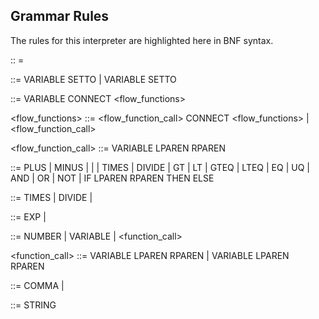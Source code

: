 Grammar Rules
-------------

The rules for this interpreter are highlighted here in BNF syntax.

<L> :: = <assignment>

<assignment> ::= VARIABLE SETTO <expression>
               | VARIABLE SETTO <flow>

<flow> ::= VARIABLE CONNECT <flow_functions>

<flow_functions> ::= <flow_function_call> CONNECT <flow_functions>
                    | <flow_function_call>

<flow_function_call> ::= VARIABLE LPAREN <params> RPAREN

<expression> ::= <expression> PLUS <term>
               | <expression> MINUS <term>
               | <term>
               | <string>
               | <expression> TIMES <exponent>
               | <expression> DIVIDE <exponent>
               | <expression> GT <expression>
               | <expression> LT <expression>
               | <expression> GTEQ <expression>
               | <expression> LTEQ <expression>
               | <expression> EQ <expression>
               | <expression> UQ <expression>
               | <expression> AND <expression>
               | <expression> OR <expression>
               | NOT <expression>
               | IF LPAREN <expression> RPAREN THEN <expression> ELSE <expression>

<term> ::= <term> TIMES <exponent>
          | <term> DIVIDE <exponent>
          | <exponent>

<exponent> ::= <factor> EXP <factor>
             | <factor>

<factor> ::= NUMBER
           | VARIABLE
           | <function_call>

<function_call> ::= VARIABLE LPAREN RPAREN
                  | VARIABLE LPAREN <params> RPAREN

<params> ::= <params> COMMA <expression>
            | <expression>

<string> ::= STRING

